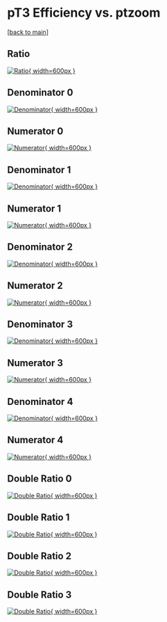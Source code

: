 # pT3 Efficiency vs. ptzoom

[[back to main](./)]



## Ratio

[![Ratio](../mtv/var/pT3_xtr_11_1_eff_ptzoom.png){ width=600px }](../mtv/var/pT3_xtr_11_1_eff_ptzoom.pdf)

## Denominator 0

[![Denominator](../mtv/den/pT3_xtr_11_1_eff_ptzoom_den0.png){ width=600px }](../mtv/den/pT3_xtr_11_1_eff_ptzoom_den0.pdf)

## Numerator 0

[![Numerator](../mtv/num/pT3_xtr_11_1_eff_ptzoom_num0.png){ width=600px }](../mtv/num/pT3_xtr_11_1_eff_ptzoom_num0.pdf)

## Denominator 1

[![Denominator](../mtv/den/pT3_xtr_11_1_eff_ptzoom_den1.png){ width=600px }](../mtv/den/pT3_xtr_11_1_eff_ptzoom_den1.pdf)

## Numerator 1

[![Numerator](../mtv/num/pT3_xtr_11_1_eff_ptzoom_num1.png){ width=600px }](../mtv/num/pT3_xtr_11_1_eff_ptzoom_num1.pdf)

## Denominator 2

[![Denominator](../mtv/den/pT3_xtr_11_1_eff_ptzoom_den2.png){ width=600px }](../mtv/den/pT3_xtr_11_1_eff_ptzoom_den2.pdf)

## Numerator 2

[![Numerator](../mtv/num/pT3_xtr_11_1_eff_ptzoom_num2.png){ width=600px }](../mtv/num/pT3_xtr_11_1_eff_ptzoom_num2.pdf)

## Denominator 3

[![Denominator](../mtv/den/pT3_xtr_11_1_eff_ptzoom_den3.png){ width=600px }](../mtv/den/pT3_xtr_11_1_eff_ptzoom_den3.pdf)

## Numerator 3

[![Numerator](../mtv/num/pT3_xtr_11_1_eff_ptzoom_num3.png){ width=600px }](../mtv/num/pT3_xtr_11_1_eff_ptzoom_num3.pdf)

## Denominator 4

[![Denominator](../mtv/den/pT3_xtr_11_1_eff_ptzoom_den4.png){ width=600px }](../mtv/den/pT3_xtr_11_1_eff_ptzoom_den4.pdf)

## Numerator 4

[![Numerator](../mtv/num/pT3_xtr_11_1_eff_ptzoom_num4.png){ width=600px }](../mtv/num/pT3_xtr_11_1_eff_ptzoom_num4.pdf)

## Double Ratio 0

[![Double Ratio](../mtv/ratio/pT3_xtr_11_1_eff_ptzoom_ratio0.png){ width=600px }](../mtv/ratio/pT3_xtr_11_1_eff_ptzoom_ratio0.pdf)

## Double Ratio 1

[![Double Ratio](../mtv/ratio/pT3_xtr_11_1_eff_ptzoom_ratio1.png){ width=600px }](../mtv/ratio/pT3_xtr_11_1_eff_ptzoom_ratio1.pdf)

## Double Ratio 2

[![Double Ratio](../mtv/ratio/pT3_xtr_11_1_eff_ptzoom_ratio2.png){ width=600px }](../mtv/ratio/pT3_xtr_11_1_eff_ptzoom_ratio2.pdf)

## Double Ratio 3

[![Double Ratio](../mtv/ratio/pT3_xtr_11_1_eff_ptzoom_ratio3.png){ width=600px }](../mtv/ratio/pT3_xtr_11_1_eff_ptzoom_ratio3.pdf)

